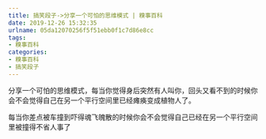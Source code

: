 ```yaml
---
title: 搞笑段子->分享一个可怕的思维模式 | 糗事百科
date: 2019-12-26 15:32:35
urlname: 05da12070256f5f51ebb0f1c7d86e8cc
tags: 
- 糗事百科
categories:
- 糗事百科
- 搞笑段子
---
```

分享一个可怕的思维模式，每当你觉得身后突然有人叫你，回头又看不到的时候你会不会觉得自己在另一个平行空间里已经瘫痪变成植物人了。

每当你差点被车撞到吓得魂飞魄散的时候你会不会觉得自己已经在另一个平行空间里被撞得不省人事了



